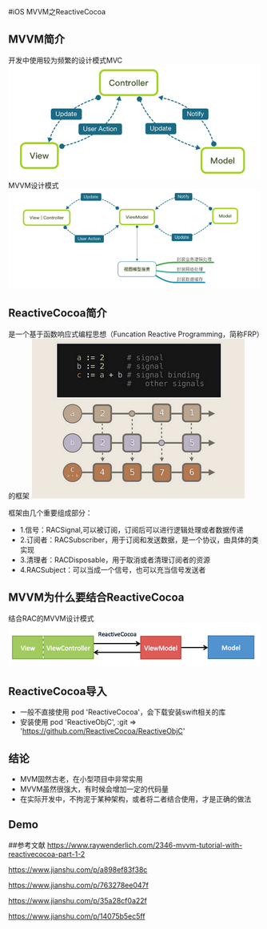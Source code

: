 #iOS MVVM之ReactiveCocoa

## MVVM简介
开发中使用较为频繁的设计模式MVC
![](./images/MVC_detail.png)
MVVM设计模式
![](./images/MVVM_detail.png)


## ReactiveCocoa简介
是一个基于函数响应式编程思想（Funcation Reactive Programming，简称FRP）的框架
![](./images/functionCode.png)   

框架由几个重要组成部分：

* 1.信号：RACSignal,可以被订阅，订阅后可以进行逻辑处理或者数据传递
* 2.订阅者：RACSubscriber，用于订阅和发送数据，是一个协议，由具体的类实现
* 3.清理者：RACDisposable，用于取消或者清理订阅者的资源
* 4.RACSubject：可以当成一个信号，也可以充当信号发送者


## MVVM为什么要结合ReactiveCocoa



结合RAC的MVVM设计模式
![](./images/MVVMReactiveCocoa.png)


## ReactiveCocoa导入
* 一般不直接使用 pod 'ReactiveCocoa'，会下载安装swift相关的库
* 安装使用 pod 'ReactiveObjC', :git => 'https://github.com/ReactiveCocoa/ReactiveObjC'


## 结论
* MVM固然古老，在小型项目中非常实用
* MVVM虽然很强大，有时候会增加一定的代码量
* 在实际开发中，不拘泥于某种架构，或者将二者结合使用，才是正确的做法

## Demo



##参考文献
https://www.raywenderlich.com/2346-mvvm-tutorial-with-reactivecocoa-part-1-2

https://www.jianshu.com/p/a898ef83f38c

https://www.jianshu.com/p/763278ee047f

https://www.jianshu.com/p/35a28cf0a22f

https://www.jianshu.com/p/14075b5ec5ff

